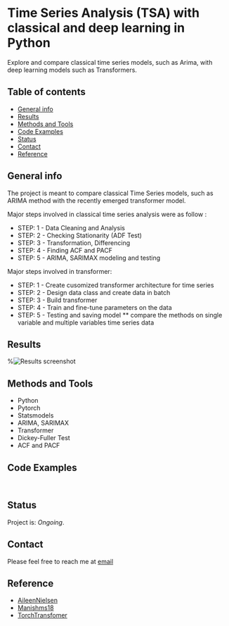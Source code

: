 # Time Series Analysis (TSA) with classical and deep learning in Python 
Explore and compare classical time series models, such as Arima, with deep learning models such as Transformers.

   
## Table of contents

* [General info](#general-info)
* [Results](#results)
* [Methods and Tools](#methods-and-tools)
* [Code Examples](#code-examples)
* [Status](#status)
* [Contact](#contact)
* [Reference](#reference)

## General info

The project is meant to compare classical Time Series models, such as ARIMA method with the recently emerged transformer model.

Major steps involved in classical time series analysis were as follow :                                 
* STEP: 1 - Data Cleaning and Analysis
* STEP: 2 - Checking Stationarity (ADF Test) 
* STEP: 3 - Transformation, Differencing  
* STEP: 4 - Finding ACF and PACF
* STEP: 5 - ARIMA, SARIMAX modeling and testing

Major steps involved in transformer: 
* STEP: 1 - Create cusomized transformer architecture for time series
* STEP: 2 - Design data class and create data in batch
* STEP: 3 - Build transformer 
* STEP: 4 - Train and fine-tune parameters on the data
* STEP: 5 - Testing and saving model
** compare the methods on single variable and multiple variables time series data

## Results

%![Results screenshot](./images/results.png)




## Methods and Tools
* Python 
* Pytorch
* Statsmodels
* ARIMA, SARIMAX
* Transformer
* Dickey-Fuller Test
* ACF and PACF


## Code Examples

````


````

## Status
Project is: _Ongoing_.

## Contact
Please feel free to reach me at 
<a href="mailto:jt.duan@gatech.edu">email</a> 


## Reference
* [AileenNielsen](https://github.com/AileenNielsen/TimeSeriesAnalysisWithPython)
* [Manishms18](https://github.com/Manishms18/Air-Passengers-Time-Series-Analysis) 
* [TorchTransfomer](https://github.com/pytorch/pytorch/blob/master/torch/nn/modules/transformer.py)
